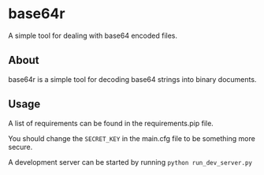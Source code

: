 # base64r

A simple tool for dealing with base64 encoded files.

## About

base64r is a simple tool for decoding base64 strings into binary documents.

## Usage

A list of requirements can be found in the requirements.pip file.

You should change the ```SECRET_KEY``` in the main.cfg file to be something more secure.

A development server can be started by running ```python run_dev_server.py```
